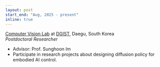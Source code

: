 ```yaml
---
layout: post
start_end: "Aug, 2025 - present"
inline: true
---
```


[Computer Vision Lab](https://cvlab.dgist.ac.kr/) at [DGIST](https://www.dgist.ac.kr/), Daegu, South Korea \
*Postdoctoral Researcher*
- Advisor: Prof. Sunghoon Im 
- Participate in research projects about designing diffusion policy for embodied AI control. 